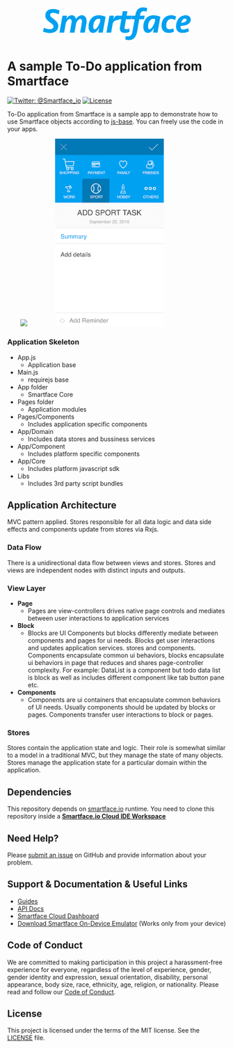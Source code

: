 <h3 align="center">
  <img height=75 src="https://github.com/rozerinkoysu/sample-app-todo/blob/master/temp/smartface_logo.png" alt="smartface Logo" />
</h3>

# A sample To-Do application from Smartface
[![Twitter: @Smartface_io](https://img.shields.io/badge/contact-@Smartface_io-blue.svg?style=flat)](https://twitter.com/smartface_io)
[![License](https://img.shields.io/badge/license-MIT-green.svg?style=flat)](https://github.com/smartface/sample-app-todo/blob/master/LICENSE)

To-Do application from Smartface is a sample app to demonstrate how to use Smartface objects according to [js-base](https://github.com/smartface/js-base). You can freely use the code in your apps.

<img width=250 src="https://github.com/rozerinkoysu/sample-app-todo/blob/master/home_.png" hspace="30">
<img width=250 src="https://github.com/rozerinkoysu/sample-app-todo/blob/master/temp/new_todo.png" hspace="30">

### Application Skeleton
- App.js
  - Application base
- Main.js
  - requirejs base
- App folder
  - Smartface Core   
- Pages folder
  - Application modules
- Pages/Components
  - Includes application specific components
- App/Domain
  - Includes data stores and bussiness services
- App/Component
  - Includes platform specific components
- App/Core
  - Includes platform javascript sdk
- Libs
  - Includes 3rd party script bundles

## Application Architecture
MVC pattern applied. Stores responsible for all data logic and data side effects and components update from stores via Rxjs.

### Data Flow
There is a unidirectional data flow between views and stores. Stores and views are independent nodes with distinct inputs and outputs.

### View Layer ###
- **Page**
  - Pages are view-controllers drives native page controls and mediates between user interactions to application services
- **Block**
  - Blocks are UI Components but blocks differently mediate between components and pages for ui needs. Blocks get user interactions and updates application services. stores and components. Components encapsulate common ui behaviors, blocks encapsulate ui behaviors in page that reduces and shares page-controller complexity. For example: DataList is a component but todo data list is block as well as includes different component like tab button pane etc.
- **Components**
   - Components are ui containers that encapsulate common behaviors of UI needs. Usually components should be updated by blocks or pages. Components transfer user interactions to block or pages.

### Stores ###
Stores contain the application state and logic. Their role is somewhat similar to a model in a traditional MVC, but they manage the state of many objects. Stores manage the application state for a particular domain within the application.

## Dependencies

This repository depends on [smartface.io](https://smartface.io) runtime.
You need to clone this repository inside a [**Smartface.io Cloud IDE Workspace**](https://cloud.smartface.io/Home/Index)

## Need Help?

Please [submit an issue](https://github.com/smartface/sample-app-todo/issues) on GitHub and provide information about your problem.

## Support & Documentation & Useful Links
- [Guides](https://www.smartface.io/guides)
- [API Docs](https://docs.smartface.io)
- [Smartface Cloud Dashboard](https://cloud.smartface.io)
- [Download Smartface On-Device Emulator](https://smf.to/app) (Works only from your device)

## Code of Conduct
We are committed to making participation in this project a harassment-free experience for everyone, regardless of the level of experience, gender, gender identity and expression, sexual orientation, disability, personal appearance, body size, race, ethnicity, age, religion, or nationality.
Please read and follow our [Code of Conduct](https://github.com/smartface/sample-self-service/blob/master/CODE_OF_CONDUCT.md).

## License

This project is licensed under the terms of the MIT license. See the [LICENSE](LICENSE) file.


